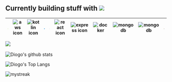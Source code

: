 ## Currently building stuff with  <img src = "https://media2.giphy.com/media/QssGEmpkyEOhBCb7e1/giphy.gif?cid=ecf05e47a0n3gi1bfqntqmob8g9aid1oyj2wr3ds3mg700bl&rid=giphy.gif" width = 32px>

| <img src="https://raw.githubusercontent.com/vishwasnavadak/vishwasnavadak/master/img/nodejs.png" width=60 alt="aws icon"> | <img src="https://github.com/abdoachhoubi/abdoachhoubi/blob/main/svgs/javascript.svg" width=60 alt="aws icon"> | <img src="https://www.vectorlogo.zone/logos/kotlinlang/kotlinlang-icon.svg" width=60 alt="kotlin icon"> | <img src="https://raw.githubusercontent.com/vishwasnavadak/vishwasnavadak/master/img/typescript.png" width=60 alt="typescript icon"> | <img src="https://raw.githubusercontent.com/devicons/devicon/master/icons/java/java-original.svg" width=60 alt="nodejs icon"> | <img src="https://github.com/abdoachhoubi/abdoachhoubi/blob/main/svgs/react.svg" width=60 alt="react icon"> | <img src="https://github.com/abdoachhoubi/abdoachhoubi/blob/main/svgs/express.svg" width=60 alt="express icon"> | <img src="https://www.docker.com/wp-content/uploads/2022/03/vertical-logo-monochromatic.png" alt="docker" width=60 alt="express icon"> | <img src="https://1000logos.net/wp-content/uploads/2022/07/Kubernetes-Logo.png" alt="mongodb" width=60 alt="kubernets icon"> | <img src="https://github.com/abdoachhoubi/abdoachhoubi/blob/main/svgs/mongodb.svg" alt="mongodb" width=60 alt="mongo icon"> | <img src="https://raw.githubusercontent.com/vishwasnavadak/vishwasnavadak/master/img/gcp.png" width=60 alt="gcp icon"> |
| :--------------------------------------------------------------------------------------------------------------------: | :----------------------------------------------------------------------------------------------------------------------------------: | :----------------------------------------------------------------------------------------------------------------------------------: | :--------------------------------------------------------------------------------------------------------------------------: | :--------------------------------------------------------------------------------------------------------------------------: | :------------------------------------------------------------------------------------------------------------------------: | :--------------------------------------------------------------------------------------------------------------------: | :--------------------------------------------------------------------------------------------------------------------: | :--------------------------------------------------------------------------------------------------------------------: | :--------------------------------------------------------------------------------------------------------------------: | :--------------------------------------------------------------------------------------------------------------------: |


<a href="https://www.youtube.com/watch?v=dQw4w9WgXcQ"><img src="https://user-images.githubusercontent.com/73097560/115834477-dbab4500-a447-11eb-908a-139a6edaec5c.gif"></a>

![Diogo's github stats](https://github-readme-stats.vercel.app/api?username=dnmzz&show_icons=true&theme=tokyonight)

![Diogo's Top Langs](https://github-readme-stats.vercel.app/api/top-langs/?username=dnmzz&theme=tokyonight&layout=compact)

<img src="https://github-readme-streak-stats.herokuapp.com/?user=dnmzz&theme=tokyonight" alt="mystreak"/>
